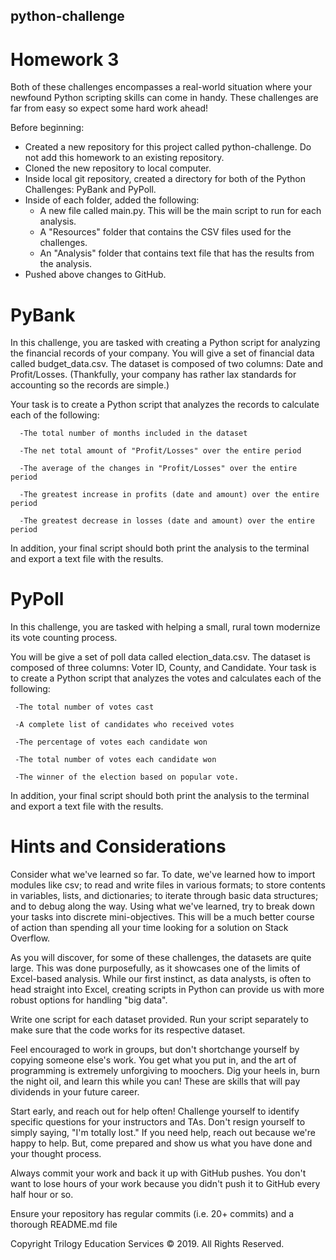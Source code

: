 ## python-challenge

# Homework 3
Both of these challenges encompasses a real-world situation where your newfound Python scripting skills can come in handy. These challenges are far from easy so expect some hard work ahead!

Before beginning:
- Created a new repository for this project called python-challenge. Do not add this homework to an existing repository.
- Cloned the new repository to local computer.
- Inside local git repository, created a directory for both of the Python Challenges: PyBank and  PyPoll.
- Inside of each folder, added the following:
   - A new file called main.py. This will be the main script to run for each analysis.
   - A "Resources" folder that contains the CSV files used for the challenges.
   - An "Analysis" folder that contains text file that has the results from the analysis.
- Pushed above changes to GitHub.


# PyBank
In this challenge, you are tasked with creating a Python script for analyzing the financial records of your company. You will give a set of financial data called budget_data.csv. The dataset is composed of two columns: Date and Profit/Losses. (Thankfully, your company has rather lax standards for accounting so the records are simple.)

Your task is to create a Python script that analyzes the records to calculate each of the following:

      -The total number of months included in the dataset

      -The net total amount of "Profit/Losses" over the entire period

      -The average of the changes in "Profit/Losses" over the entire period

      -The greatest increase in profits (date and amount) over the entire period

      -The greatest decrease in losses (date and amount) over the entire period
   
In addition, your final script should both print the analysis to the terminal and export a text file with the results.


# PyPoll
In this challenge, you are tasked with helping a small, rural town modernize its vote counting process.

You will be give a set of poll data called election_data.csv. The dataset is composed of three columns: Voter ID, County, and Candidate. Your task is to create a Python script that analyzes the votes and calculates each of the following:

     -The total number of votes cast
     
     -A complete list of candidates who received votes
     
     -The percentage of votes each candidate won
     
     -The total number of votes each candidate won
     
     -The winner of the election based on popular vote.   
     
In addition, your final script should both print the analysis to the terminal and export a text file with the results.


# Hints and Considerations
Consider what we've learned so far. To date, we've learned how to import modules like csv; to read and write files in various formats; to store contents in variables, lists, and dictionaries; to iterate through basic data structures; and to debug along the way. Using what we've learned, try to break down your tasks into discrete mini-objectives. This will be a much better course of action than spending all your time looking for a solution on Stack Overflow.

As you will discover, for some of these challenges, the datasets are quite large. This was done purposefully, as it showcases one of the limits of Excel-based analysis. While our first instinct, as data analysts, is often to head straight into Excel, creating scripts in Python can provide us with more robust options for handling "big data".

Write one script for each dataset provided. Run your script separately to make sure that the code works for its respective dataset.

Feel encouraged to work in groups, but don't shortchange yourself by copying someone else's work. You get what you put in, and the art of programming is extremely unforgiving to moochers. Dig your heels in, burn the night oil, and learn this while you can! These are skills that will pay dividends in your future career.

Start early, and reach out for help often! Challenge yourself to identify specific questions for your instructors and TAs. Don't resign yourself to simply saying, "I'm totally lost." If you need help, reach out because we're happy to help. But, come prepared and show us what you have done and your thought process.

Always commit your work and back it up with GitHub pushes. You don't want to lose hours of your work because you didn't push it to GitHub every half hour or so.

Ensure your repository has regular commits (i.e. 20+ commits) and a thorough README.md file




Copyright
Trilogy Education Services © 2019. All Rights Reserved.
